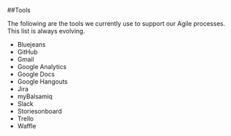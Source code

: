 ##Tools

The following are the tools we currently use to support our Agile processes. This list is always evolving.

- Bluejeans
- GitHub
- Gmail
- Google Analytics
- Google Docs
- Google Hangouts
- Jira
- myBalsamiq
- Slack
- Storiesonboard
- Trello
- Waffle
